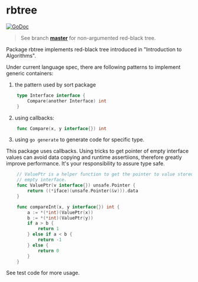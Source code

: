 # rbtree

[![GoDoc](https://godoc.org/github.com/fanyang01/rbtree?status.svg)](https://godoc.org/github.com/fanyang01/rbtree)

> See branch **[master](https://github.com/fanyang01/rbtree)** for non-argumented red-black tree.

Package rbtree implements red-black tree introduced in "Introduction to Algorithms".

Under current language spec, there are following patterns to implement generic containers:

1) the pattern used by sort package

```go
	type Interface interface {
		Compare(another Interface) int
	}
```

2) using callbacks:

```go
	func Compare(x, y interface{}) int
```

3) using `go generate` to generate code for specific type.

This package uses callbacks. Using tricks to get pointer of empty interface
values can avoid data copying and runtime assertiions, therefore greatly improve
performance. It's your responsibility to assure type safe.

```go
	// ValuePtr is a helper function to get the pointer to value stored in
	// empty interface.
	func ValuePtr(v interface{}) unsafe.Pointer {
		return ((*iface)(unsafe.Pointer(&v))).data
	}

	func compareInt(x, y interface{}) int {
		a := *(*int)(ValuePtr(x))
		b := *(*int)(ValuePtr(y))
		if a > b {
			return 1
		} else if a < b {
			return -1
		} else {
			return 0
		}
	}
```

See test code for more usage.

